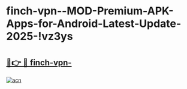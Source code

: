 # finch-vpn--MOD-Premium-APK-Apps-for-Android-Latest-Update-2025-!vz3ys

# <h2><a href="https://5lcyn9.esa.edu.pl?title=finch-vpn-&ref=vz3ys">🔗👉 🔴 finch-vpn-</a></h2>

[![acn](https://github.com/user-attachments/assets/0f9c940e-d8b0-45ae-aac7-cd30a18b3e1c)](https://5lcyn9.esa.edu.pl?title=finch-vpn-&ref=vz3ys)

